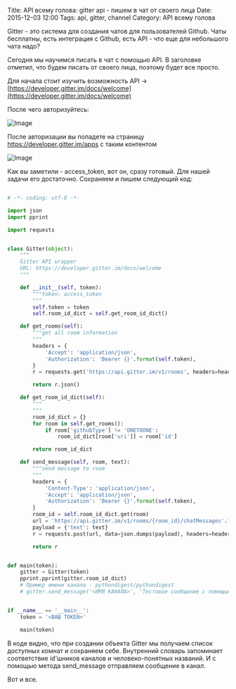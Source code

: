 Title: API всему голова: gitter api - пишем в чат от своего лица
Date: 2015-12-03 12:00
Tags: api, gitter, channel
Category: API всему голова

Gitter - это система для создания чатов для пользователей Github. 
Чаты бесплатны, есть интеграция с Github, есть API - что еще для небольшого чата надо?

Сегодня мы научимся писать в чат с помощью API. В заголовке отметил, что будем писать от своего лица, поэтому будет все просто.

Для начала стоит изучить возможность API -> [https://developer.gitter.im/docs/welcome](https://developer.gitter.im/docs/welcome)

После чего авторизуйтесь:

![Image](http://pynsk.ru/images/posts/gitter_1.png)

После авторизации вы попадете на страницу https://developer.gitter.im/apps с таким контентом

![Image](http://pynsk.ru/images/posts/gitter_2.png)


Как вы заметили - access_token, вот он, сразу готовый. Для нашей задачи его достаточно.
Сохраняем и пишем следующий код:

```python

# -*- coding: utf-8 -*-

import json
import pprint

import requests


class Gitter(object):
    """
    Gitter API wrapper
    URL: https://developer.gitter.im/docs/welcome
    """

    def __init__(self, token):
        """token: access_token
        """
        self.token = token
        self.room_id_dict = self.get_room_id_dict()

    def get_rooms(self):
        """get all room information
        """
        headers = {
            'Accept': 'application/json',
            'Authorization': 'Bearer {}'.format(self.token),
        }
        r = requests.get('https://api.gitter.im/v1/rooms', headers=headers)

        return r.json()

    def get_room_id_dict(self):
        """
        """
        room_id_dict = {}
        for room in self.get_rooms():
            if room['githubType'] != 'ONETOONE':
                room_id_dict[room['uri']] = room['id']

        return room_id_dict

    def send_message(self, room, text):
        """send message to room
        """
        headers = {
            'Content-Type': 'application/json',
            'Accept': 'application/json',
            'Authorization': 'Bearer {}'.format(self.token),
        }
        room_id = self.room_id_dict.get(room)
        url = 'https://api.gitter.im/v1/rooms/{room_id}/chatMessages'.format(room_id=room_id)
        payload = {'text': text}
        r = requests.post(url, data=json.dumps(payload), headers=headers)

        return r


def main(token):
    gitter = Gitter(token)
    pprint.pprint(gitter.room_id_dict)
    # Пример имени канала - pythondigest/pythondigest
    # gitter.send_message('<ИМЯ КАНАЛА>', 'Тестовое сообщание с помощью API')


if __name__ == '__main__':
    token = '<ВАШ TOKEN>'

    main(token)

```

В коде видно, что при создании объекта Gitter мы получаем список доступных комнат и сохраняем себе. Внутренний словарь запоминает соответствие id'шников каналов и человеко-понятных названий. 
И с помощью метода send_message отправляем сообщение в канал.

Вот и все.
